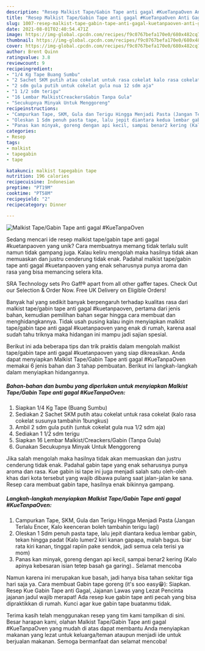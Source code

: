 ```yaml
---
description: "Resep Malkist Tape/Gabin Tape anti gagal #KueTanpaOven Anti Gagal"
title: "Resep Malkist Tape/Gabin Tape anti gagal #KueTanpaOven Anti Gagal"
slug: 1007-resep-malkist-tape-gabin-tape-anti-gagal-kuetanpaoven-anti-gagal
date: 2021-08-01T02:40:54.471Z
image: https://img-global.cpcdn.com/recipes/f9c0767befa170e0/680x482cq70/malkist-tapegabin-tape-anti-gagal-kuetanpaoven-foto-resep-utama.jpg
thumbnail: https://img-global.cpcdn.com/recipes/f9c0767befa170e0/680x482cq70/malkist-tapegabin-tape-anti-gagal-kuetanpaoven-foto-resep-utama.jpg
cover: https://img-global.cpcdn.com/recipes/f9c0767befa170e0/680x482cq70/malkist-tapegabin-tape-anti-gagal-kuetanpaoven-foto-resep-utama.jpg
author: Brent Quinn
ratingvalue: 3.8
reviewcount: 9
recipeingredient:
- "1/4 Kg Tape Buang Sumbu"
- "2 Sachet SKM putih atau cokelat untuk rasa cokelat kalo rasa cokelat susunya tambahin 1bungkus"
- "2 sdm gula putih untuk cokelat gula nua 12 sdm aja"
- "1 1/2 sdm terigu"
- "16 Lembar MalkistCreackersGabin Tanpa Gula"
- "Secukupnya Minyak Untuk Menggoreng"
recipeinstructions:
- "Campurkan Tape, SKM, Gula dan Terigu Hingga Menjadi Pasta (Jangan Terlalu Encer, Kalo keenceran boleh tambahin terigu lagi)"
- "Oleskan 1 Sdm penuh pasta tape, lalu jepit diantara kedua lembar gabin, tekan hingga padat (Kalo lumer2 kiri kanan gapapa, malah bagus. biar rata kiri kanan, tinggal rapiin pake sendok, jadi semua cela terisi ya mom)"
- "Panas kan minyak, goreng dengan api kecil, sampai benar2 kering (Kalo apinya kebesaran isian tetep basah ga garing).. Selamat mencoba"
categories:
- Resep
tags:
- malkist
- tapegabin
- tape

katakunci: malkist tapegabin tape 
nutrition: 196 calories
recipecuisine: Indonesian
preptime: "PT19M"
cooktime: "PT58M"
recipeyield: "2"
recipecategory: Dinner

---
```



![Malkist Tape/Gabin Tape anti gagal #KueTanpaOven](https://img-global.cpcdn.com/recipes/f9c0767befa170e0/680x482cq70/malkist-tapegabin-tape-anti-gagal-kuetanpaoven-foto-resep-utama.jpg)

Sedang mencari ide resep malkist tape/gabin tape anti gagal #kuetanpaoven yang unik? Cara membuatnya memang tidak terlalu sulit namun tidak gampang juga. Kalau keliru mengolah maka hasilnya tidak akan memuaskan dan justru cenderung tidak enak. Padahal malkist tape/gabin tape anti gagal #kuetanpaoven yang enak seharusnya punya aroma dan rasa yang bisa memancing selera kita.

SRA Technology sets Pro Gaff® apart from all other gaffer tapes. Check Out our Selection &amp; Order Now. Free UK Delivery on Eligible Orders!

Banyak hal yang sedikit banyak berpengaruh terhadap kualitas rasa dari malkist tape/gabin tape anti gagal #kuetanpaoven, pertama dari jenis bahan, kemudian pemilihan bahan segar hingga cara membuat dan menghidangkannya. Tidak usah pusing kalau ingin menyiapkan malkist tape/gabin tape anti gagal #kuetanpaoven yang enak di rumah, karena asal sudah tahu triknya maka hidangan ini mampu jadi sajian spesial.


Berikut ini ada beberapa tips dan trik praktis dalam mengolah malkist tape/gabin tape anti gagal #kuetanpaoven yang siap dikreasikan. Anda dapat menyiapkan Malkist Tape/Gabin Tape anti gagal #KueTanpaOven memakai 6 jenis bahan dan 3 tahap pembuatan. Berikut ini langkah-langkah dalam menyiapkan hidangannya.

<!--inarticleads1-->

##### Bahan-bahan dan bumbu yang diperlukan untuk menyiapkan Malkist Tape/Gabin Tape anti gagal #KueTanpaOven:

1. Siapkan 1/4 Kg Tape (Buang Sumbu)
1. Sediakan 2 Sachet SKM putih atau cokelat untuk rasa cokelat (kalo rasa cokelat susunya tambahin 1bungkus)
1. Ambil 2 sdm gula putih (untuk cokelat gula nua 1/2 sdm aja)
1. Sediakan 1 1/2 sdm terigu
1. Siapkan 16 Lembar Malkist/Creackers/Gabin (Tanpa Gula)
1. Gunakan Secukupnya Minyak Untuk Menggoreng


Jika salah mengolah maka hasilnya tidak akan memuaskan dan justru cenderung tidak enak. Padahal gabin tape yang enak seharusnya punya aroma dan rasa. Kue gabin isi tape ini juga menjadi salah satu oleh-oleh khas dari kota tersebut yang wajib dibawa pulang saat jalan-jalan ke sana. Resep cara membuat gabin tape, hasilnya enak bikinnya gampang. 

<!--inarticleads2-->

##### Langkah-langkah menyiapkan Malkist Tape/Gabin Tape anti gagal #KueTanpaOven:

1. Campurkan Tape, SKM, Gula dan Terigu Hingga Menjadi Pasta (Jangan Terlalu Encer, Kalo keenceran boleh tambahin terigu lagi)
1. Oleskan 1 Sdm penuh pasta tape, lalu jepit diantara kedua lembar gabin, tekan hingga padat (Kalo lumer2 kiri kanan gapapa, malah bagus. biar rata kiri kanan, tinggal rapiin pake sendok, jadi semua cela terisi ya mom)
1. Panas kan minyak, goreng dengan api kecil, sampai benar2 kering (Kalo apinya kebesaran isian tetep basah ga garing).. Selamat mencoba


Namun karena ini merupakan kue basah, jadi hanya bisa tahan sekitar tiga hari saja ya. Cara membuat Gabin tape goreng (it&#39;s soo easy😁): Siapkan. Resep Kue Gabin Tape anti Gagal, Jajanan Lawas yang Lezat Pencinta jajanan jadul wajib merapat! Ada resep kue gabin tape anti pecah yang bisa dipraktikkan di rumah. Kunci agar kue gabin tape buatanmu tidak. 

Terima kasih telah menggunakan resep yang tim kami tampilkan di sini. Besar harapan kami, olahan Malkist Tape/Gabin Tape anti gagal #KueTanpaOven yang mudah di atas dapat membantu Anda menyiapkan makanan yang lezat untuk keluarga/teman ataupun menjadi ide untuk berjualan makanan. Semoga bermanfaat dan selamat mencoba!
